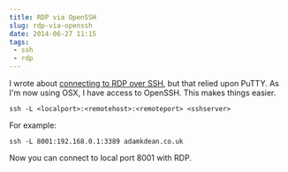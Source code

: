 ---title: RDP via OpenSSHslug: rdp-via-opensshdate: 2014-06-27 11:15tags:  - ssh - rdp---I wrote about [connecting to RDP over SSH](http://adamkdean.co.uk/blog/read/105/rdp-via-ssh-putty), but that relied upon PuTTY. As I'm now using OSX, I have access to OpenSSH. This makes things easier.

    ssh -L <localport>:<remotehost>:<remoteport> <sshserver>

For example:

    ssh -L 8001:192.168.0.1:3389 adamkdean.co.uk

Now you can connect to local port 8001 with RDP.